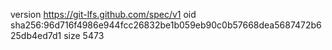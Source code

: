 version https://git-lfs.github.com/spec/v1
oid sha256:96d716f4986e944fcc26832be1b059eb90c0b57668dea5687472b625db4ed7d1
size 5473
